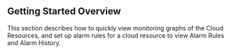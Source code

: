 ## Getting Started Overview
This section describes how to quickly view monitoring graphs of the Cloud Resources, and set up alarm rules for a cloud resource to view Alarm Rules and Alarm History.
